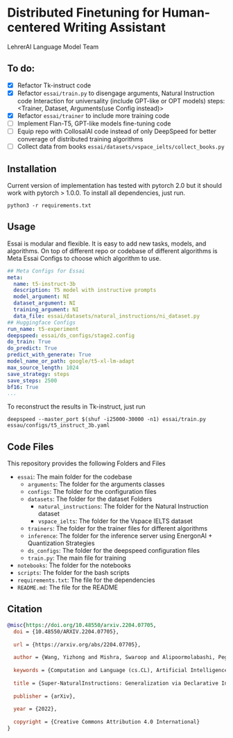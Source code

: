 # Distributed Finetuning for Human-centered Writing Assistant
LehrerAI Language Model Team

## To do:
- [x] Refactor Tk-instruct code
- [x] Refactor `essai/train.py` to disengage arguments, Natural Instruction code Interaction for universality (include GPT-like or OPT models) steps: <Trainer, Dataset, Arguments(use Config instead)>
- [x] Refactor `essai/trainer` to include more training code
- [ ] Implement Flan-T5, GPT-like models fine-tuning code
- [ ] Equip repo with CollosalAI code instead of only DeepSpeed for better converage of distributed training algorithms
- [ ] Collect data from books `essai/datasets/vspace_ielts/collect_books.py`

## Installation
Current version of implementation has tested with pytorch 2.0 but it should work with pytorch > 1.0.0. To install all dependencies, just run.
```
python3 -r requirements.txt
```

## Usage
Essai is modular and flexible. It is easy to add new tasks, models, and algorithms. On top of different repo or codebase of different algorithms is Meta Essai Configs to choose which algorithm to use.

```yaml
## Meta Configs for Essai
meta:
  name: t5-instruct-3b
  description: T5 model with instructive prompts
  model_argument: NI
  dataset_argument: NI
  training_argument: NI
  data_file: essai/datasets/natural_instructions/ni_dataset.py
## Huggingface Configs
run_name: t5-experiment
deepspeed: essai/ds_configs/stage2.config
do_train: True
do_predict: True
predict_with_generate: True
model_name_or_path: google/t5-xl-lm-adapt
max_source_length: 1024
save_strategy: steps
save_steps: 2500
bf16: True
...
```
To reconstruct the results in Tk-instruct, just run
```
deepspeed --master_port $(shuf -i25000-30000 -n1) essai/train.py essau/configs/t5_instruct_3b.yaml
```
## Code Files
This repository provides the following Folders and Files
- `essai`: The main folder for the codebase
  - `arguments`: The folder for the arguments classes
  - `configs`: The folder for the configuration files
  - `datasets`: The folder for the dataset Folders
    - `natural_instructions`: The folder for the Natural Instruction dataset
    - `vspace_ielts`: The folder for the Vspace IELTS dataset
  - `trainers`: The folder for the trainer files for different algorithms
  - `inference`: The folder for the inference server using EnergonAI + Quantization Strategies
  - `ds_configs`: The folder for the deepspeed configuration files
  - `train.py`: The main file for training
- `notebooks`: The folder for the notebooks
- `scripts`: The folder for the bash scripts
- `requirements.txt`: The file for the dependencies
- `README.md`: The file for the README
## Citation
```bibtex
@misc{https://doi.org/10.48550/arxiv.2204.07705,
  doi = {10.48550/ARXIV.2204.07705},
  
  url = {https://arxiv.org/abs/2204.07705},
  
  author = {Wang, Yizhong and Mishra, Swaroop and Alipoormolabashi, Pegah and Kordi, Yeganeh and Mirzaei, Amirreza and Arunkumar, Anjana and Ashok, Arjun and Dhanasekaran, Arut Selvan and Naik, Atharva and Stap, David and Pathak, Eshaan and Karamanolakis, Giannis and Lai, Haizhi Gary and Purohit, Ishan and Mondal, Ishani and Anderson, Jacob and Kuznia, Kirby and Doshi, Krima and Patel, Maitreya and Pal, Kuntal Kumar and Moradshahi, Mehrad and Parmar, Mihir and Purohit, Mirali and Varshney, Neeraj and Kaza, Phani Rohitha and Verma, Pulkit and Puri, Ravsehaj Singh and Karia, Rushang and Sampat, Shailaja Keyur and Doshi, Savan and Mishra, Siddhartha and Reddy, Sujan and Patro, Sumanta and Dixit, Tanay and Shen, Xudong and Baral, Chitta and Choi, Yejin and Smith, Noah A. and Hajishirzi, Hannaneh and Khashabi, Daniel},
  
  keywords = {Computation and Language (cs.CL), Artificial Intelligence (cs.AI), FOS: Computer and information sciences, FOS: Computer and information sciences},
  
  title = {Super-NaturalInstructions: Generalization via Declarative Instructions on 1600+ NLP Tasks},
  
  publisher = {arXiv},
  
  year = {2022},
  
  copyright = {Creative Commons Attribution 4.0 International}
}

```
